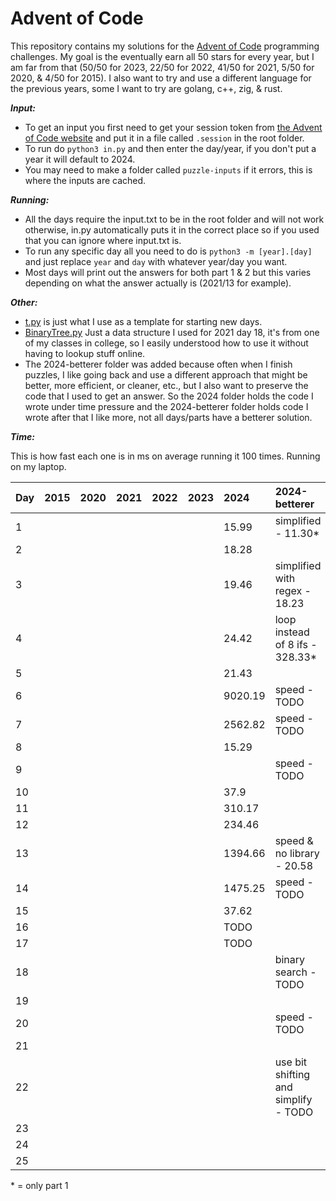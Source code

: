 # Advent of Code

This repository contains my solutions for the [Advent of Code](https://adventofcode.com/) programming challenges.
My goal is the eventually earn all 50 stars for every year, but I am far from that (50/50 for 2023, 22/50 for 2022, 41/50 for 2021, 5/50 for 2020, & 4/50 for 2015).
I also want to try and use a different language for the previous years, some I want to try are golang, c++, zig, & rust.

___Input:___

- To get an input you first need to get your session token from [the Advent of Code website](https://adventofcode.com/) and put it in a file called `.session` in the root folder.
- To run do `python3 in.py` and then enter the day/year, if you don't put a year it will default to 2024.
- You may need to make a folder called `puzzle-inputs` if it errors, this is where the inputs are cached.

___Running:___

- All the days require the input.txt to be in the root folder and will not work otherwise, in.py automatically puts it in the correct place so if you used that you can ignore where input.txt is.
- To run any specific day all you need to do is `python3 -m [year].[day]` and just replace `year` and `day` with whatever year/day you want.
- Most days will print out the answers for both part 1 & 2 but this varies depending on what the answer actually is (2021/13 for example).

___Other:___

- [t.py](t.py) is just what I use as a template for starting new days.
- [BinaryTree.py](2021/BinaryTree.py) Just a data structure I used for 2021 day 18, it's from one of my classes in college, so I easily understood how to use it without having to lookup stuff online.
- The 2024-betterer folder was added because often when I finish puzzles, I like going back and use a different approach that might be better, more efficient, or cleaner, etc., but I also want to preserve the code that I used to get an answer. So the 2024 folder holds the code I wrote under time pressure and the 2024-betterer folder holds code I wrote after that I like more, not all days/parts have a betterer solution.

___Time:___

This is how fast each one is in ms on average running it 100 times.
Running on my laptop.

| Day | 2015 | 2020 | 2021 | 2022 | 2023 | 2024    | 2024-betterer                        |
|:----|:-----|:-----|:-----|:-----|:-----|:--------|:-------------------------------------|
| 1   |      |      |      |      |      | 15.99   | simplified - 11.30*                  |
| 2   |      |      |      |      |      | 18.28   |                                      |
| 3   |      |      |      |      |      | 19.46   | simplified with regex - 18.23        |
| 4   |      |      |      |      |      | 24.42   | loop instead of 8 ifs - 328.33*      |
| 5   |      |      |      |      |      | 21.43   |                                      |
| 6   |      |      |      |      |      | 9020.19 | speed - TODO                         |
| 7   |      |      |      |      |      | 2562.82 | speed - TODO                         |
| 8   |      |      |      |      |      | 15.29   |                                      |
| 9   |      |      |      |      |      |         | speed - TODO                         |
| 10  |      |      |      |      |      | 37.9    |                                      |
| 11  |      |      |      |      |      | 310.17  |                                      |
| 12  |      |      |      |      |      | 234.46  |                                      |
| 13  |      |      |      |      |      | 1394.66 | speed & no library - 20.58           |
| 14  |      |      |      |      |      | 1475.25 | speed - TODO                         |
| 15  |      |      |      |      |      | 37.62   |                                      |
| 16  |      |      |      |      |      | TODO    |                                      |
| 17  |      |      |      |      |      | TODO    |                                      |
| 18  |      |      |      |      |      |         | binary search - TODO                 |
| 19  |      |      |      |      |      |         |                                      |
| 20  |      |      |      |      |      |         | speed - TODO                         |
| 21  |      |      |      |      |      |         |                                      |
| 22  |      |      |      |      |      |         | use bit shifting and simplify - TODO |
| 23  |      |      |      |      |      |         |                                      |
| 24  |      |      |      |      |      |         |                                      |
| 25  |      |      |      |      |      |         |                                      |

\* = only part 1
